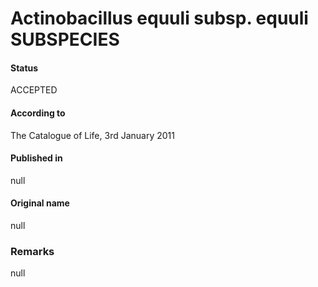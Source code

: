 Actinobacillus equuli subsp. equuli SUBSPECIES
=======

#### Status
ACCEPTED

#### According to
The Catalogue of Life, 3rd January 2011

#### Published in
null

#### Original name
null

### Remarks
null